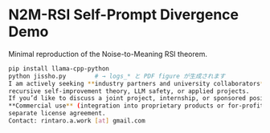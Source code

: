 # N2M-RSI Self-Prompt Divergence Demo

Minimal reproduction of the Noise-to-Meaning RSI theorem.

```bash
pip install llama-cpp-python
python jissho.py        # → logs_* と PDF figure が生成されます
I am actively seeking **industry partners and university collaborators** interested in
recursive self-improvement theory, LLM safety, or applied projects.
If you’d like to discuss a joint project, internship, or sponsored position, please reach out!
**Commercial use** (integration into proprietary products or for-profit services) requires a
separate license agreement.  
Contact: rintaro.a.work [at] gmail.com
